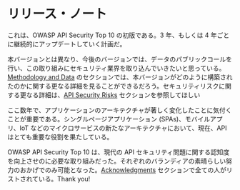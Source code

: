 リリース・ノート
=============

これは、OWASP API Security Top 10 の初版である。3 年、もしくは 4 年ごとに継続的にアップデートしていく計画だ。

本バージョンとは異なり、今後のバージョンでは、データのパブリックコールを行い、この取り組みにセキュリティ業界を取り込んでいきたいと思っている。[Methodology and Data][1] のセクションでは、本バージョンがどのように構築されたのかに関する更なる詳細を見ることができるだろう。セキュリティリスクに関する更なる詳細は、[API Security Risks][2] セクションを参照してほしい

ここ数年で、アプリケーションのアーキテクチャが著しく変化したことに気付くことが重要である。シングルページアプリケーション (SPAs)、モバイルアプリ、IoT などのマイクロサービスの新たなアーキテクチャにおいて、現在、API はとても重要な役割を果たしている。

OWASP API Security Top 10 は、現代の API セキュリティ問題に関する認知度を向上させのに必要な取り組みだった。それぞれのバランディアの素晴らしい努力のおかげでのみ可能となった。[Acknowledgments][3] セクションで全ての人がリストされている。Thank you!

[1]: ./0xd0-about-data.md
[2]: ./0x10-api-security-risks.md
[3]: ./0xd1-acknowledgments.md
